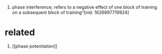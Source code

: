 1. phase interference; refers to a negative effect of one block of training on a subsequent block of training^[nid: 1626897719924]

# related
1. [[phase potentiation]]